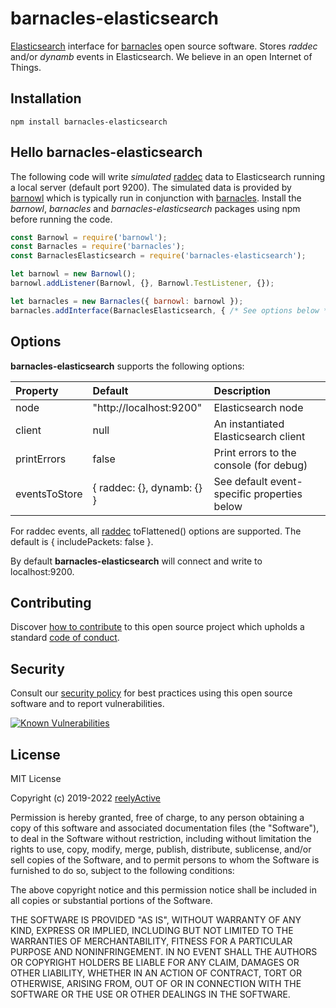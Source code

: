 barnacles-elasticsearch
=======================

[Elasticsearch](https://www.elastic.co/products/elasticsearch) interface for [barnacles](https://github.com/reelyactive/barnacles/) open source software.  Stores _raddec_ and/or _dynamb_ events in Elasticsearch.  We believe in an open Internet of Things.


Installation
------------

    npm install barnacles-elasticsearch


Hello barnacles-elasticsearch
-----------------------------

The following code will write _simulated_ [raddec](https://github.com/reelyactive/raddec/) data to Elasticsearch running a local server (default port 9200).  The simulated data is provided by [barnowl](https://github.com/reelyactive/barnowl/) which is typically run in conjunction with [barnacles](https://github.com/reelyactive/barnacles/).  Install the _barnowl_, _barnacles_ and _barnacles-elasticsearch_ packages using npm before running the code.

```javascript
const Barnowl = require('barnowl');
const Barnacles = require('barnacles');
const BarnaclesElasticsearch = require('barnacles-elasticsearch');

let barnowl = new Barnowl();
barnowl.addListener(Barnowl, {}, Barnowl.TestListener, {});

let barnacles = new Barnacles({ barnowl: barnowl });
barnacles.addInterface(BarnaclesElasticsearch, { /* See options below */ });
```


Options
-------

__barnacles-elasticsearch__ supports the following options:

| Property      | Default                    | Description                    | 
|:--------------|:---------------------------|:-------------------------------|
| node          | "http://localhost:9200"    | Elasticsearch node             |
| client        | null                       | An instantiated Elasticsearch client |
| printErrors   | false                      | Print errors to the console (for debug) |
| eventsToStore | { raddec: {}, dynamb: {} } | See default event-specific properties below |

For raddec events, all [raddec](https://github.com/reelyactive/raddec/) toFlattened() options are supported.  The default is { includePackets: false }.

By default __barnacles-elasticsearch__ will connect and write to localhost:9200.


Contributing
------------

Discover [how to contribute](CONTRIBUTING.md) to this open source project which upholds a standard [code of conduct](CODE_OF_CONDUCT.md).


Security
--------

Consult our [security policy](SECURITY.md) for best practices using this open source software and to report vulnerabilities.

[![Known Vulnerabilities](https://snyk.io/test/github/reelyactive/barnacles-elasticsearch/badge.svg)](https://snyk.io/test/github/reelyactive/barnacles-elasticsearch)


License
-------

MIT License

Copyright (c) 2019-2022 [reelyActive](https://www.reelyactive.com)

Permission is hereby granted, free of charge, to any person obtaining a copy of this software and associated documentation files (the "Software"), to deal in the Software without restriction, including without limitation the rights to use, copy, modify, merge, publish, distribute, sublicense, and/or sell copies of the Software, and to permit persons to whom the Software is furnished to do so, subject to the following conditions:

The above copyright notice and this permission notice shall be included in all copies or substantial portions of the Software.

THE SOFTWARE IS PROVIDED "AS IS", WITHOUT WARRANTY OF ANY KIND, EXPRESS OR 
IMPLIED, INCLUDING BUT NOT LIMITED TO THE WARRANTIES OF MERCHANTABILITY, 
FITNESS FOR A PARTICULAR PURPOSE AND NONINFRINGEMENT. IN NO EVENT SHALL THE 
AUTHORS OR COPYRIGHT HOLDERS BE LIABLE FOR ANY CLAIM, DAMAGES OR OTHER 
LIABILITY, WHETHER IN AN ACTION OF CONTRACT, TORT OR OTHERWISE, ARISING FROM, 
OUT OF OR IN CONNECTION WITH THE SOFTWARE OR THE USE OR OTHER DEALINGS IN 
THE SOFTWARE.
